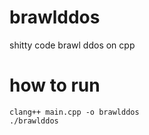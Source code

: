 # brawlddos
shitty code brawl ddos on cpp
# how to run
```
clang++ main.cpp -o brawlddos
./brawlddos
```
